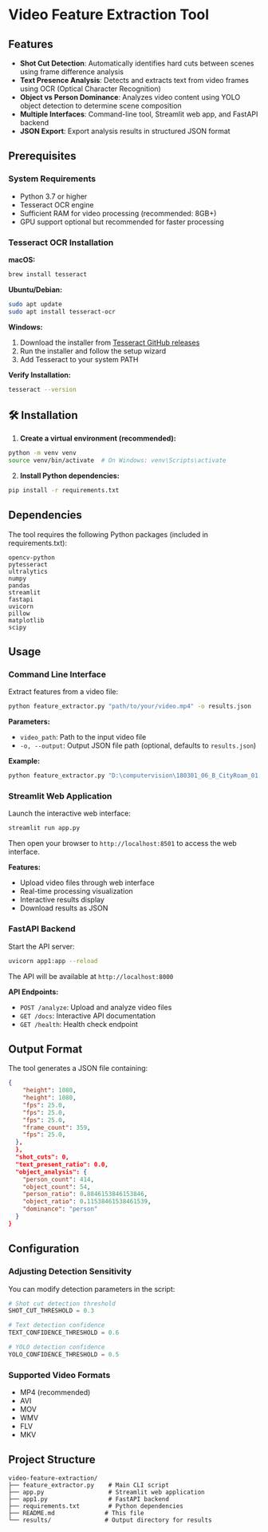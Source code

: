 # Video Feature Extraction Tool

##  Features

- **Shot Cut Detection**: Automatically identifies hard cuts between scenes using frame difference analysis
- **Text Presence Analysis**: Detects and extracts text from video frames using OCR (Optical Character Recognition)
- **Object vs Person Dominance**: Analyzes video content using YOLO object detection to determine scene composition
- **Multiple Interfaces**: Command-line tool, Streamlit web app, and FastAPI backend
- **JSON Export**: Export analysis results in structured JSON format

## Prerequisites

### System Requirements
- Python 3.7 or higher
- Tesseract OCR engine
- Sufficient RAM for video processing (recommended: 8GB+)
- GPU support optional but recommended for faster processing

### Tesseract OCR Installation

**macOS:**
```bash
brew install tesseract
```

**Ubuntu/Debian:**
```bash
sudo apt update
sudo apt install tesseract-ocr
```

**Windows:**
1. Download the installer from [Tesseract GitHub releases](https://github.com/UB-Mannheim/tesseract/wiki)
2. Run the installer and follow the setup wizard
3. Add Tesseract to your system PATH

**Verify Installation:**
```bash
tesseract --version
```

## 🛠️ Installation

1. **Create a virtual environment (recommended):**
```bash
python -m venv venv
source venv/bin/activate  # On Windows: venv\Scripts\activate
```

2. **Install Python dependencies:**
```bash
pip install -r requirements.txt
```

##  Dependencies

The tool requires the following Python packages (included in requirements.txt):

```
opencv-python
pytesseract
ultralytics
numpy
pandas
streamlit
fastapi
uvicorn
pillow
matplotlib
scipy
```

##  Usage

### Command Line Interface

Extract features from a video file:

```bash
python feature_extractor.py "path/to/your/video.mp4" -o results.json
```

**Parameters:**
- `video_path`: Path to the input video file
- `-o, --output`: Output JSON file path (optional, defaults to `results.json`)

**Example:**
```bash
python feature_extractor.py "D:\computervision\180301_06_B_CityRoam_01.mp4" -o analysis_results.json
```

### Streamlit Web Application

Launch the interactive web interface:

```bash
streamlit run app.py
```

Then open your browser to `http://localhost:8501` to access the web interface.

**Features:**
- Upload video files through web interface
- Real-time processing visualization
- Interactive results display
- Download results as JSON

### FastAPI Backend

Start the API server:

```bash
uvicorn app1:app --reload
```

The API will be available at `http://localhost:8000`

**API Endpoints:**
- `POST /analyze`: Upload and analyze video files
- `GET /docs`: Interactive API documentation
- `GET /health`: Health check endpoint

## Output Format

The tool generates a JSON file containing:

```json
{
    "height": 1080,
    "height": 1080,
    "fps": 25.0,
    "fps": 25.0,
    "fps": 25.0,
    "frame_count": 359,
    "fps": 25.0,
  },
  },
  "shot_cuts": 0,
  "text_present_ratio": 0.0,
  "object_analysis": {
    "person_count": 414,
    "object_count": 54,
    "person_ratio": 0.8846153846153846,
    "object_ratio": 0.11538461538461539,
    "dominance": "person"
  }
}
```

## Configuration

### Adjusting Detection Sensitivity

You can modify detection parameters in the script:

```python
# Shot cut detection threshold
SHOT_CUT_THRESHOLD = 0.3

# Text detection confidence
TEXT_CONFIDENCE_THRESHOLD = 0.6

# YOLO detection confidence
YOLO_CONFIDENCE_THRESHOLD = 0.5
```

### Supported Video Formats

- MP4 (recommended)
- AVI
- MOV
- WMV
- FLV
- MKV



##  Project Structure

```
video-feature-extraction/
├── feature_extractor.py    # Main CLI script
├── app.py                  # Streamlit web application
├── app1.py                 # FastAPI backend
├── requirements.txt        # Python dependencies
├── README.md              # This file
└── results/               # Output directory for results
```

